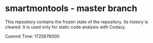 # smartmontools - master branch

This repository contains the frozen state of the repository.
Its history is cleared. It is used only for static code
analysis with Codacy.

Commit Time: 1725676000